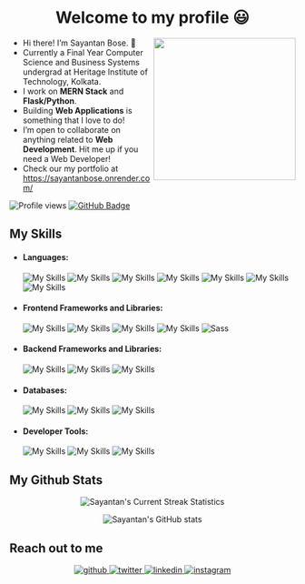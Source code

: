 <div id="header" align="center" text="center">
    <h1>Welcome to my profile 😃</h1>
</div>

<img src=https://media.giphy.com/media/5k5vZwRFZR5aZeniqb/giphy-downsized.gif width="250" class="giphy-embed" align="right" />
                                                                                                                             
- Hi there! I’m Sayantan Bose. 👋
- Currently a Final Year Computer Science and Business Systems undergrad at Heritage Institute of Technology, Kolkata.
- I work on **MERN Stack** and **Flask/Python**.
- Building **Web Applications** is something that I love to do!
- I’m open to collaborate on anything related to **Web Development**. Hit me up if you need a Web Developer!
- Check our my portfolio at https://sayantanbose.onrender.com/

![Profile views](https://komarev.com/ghpvc/?username=Sayantan19)
 <a href="https://github.com/Sayantan19?tab=followers"><img src="https://img.shields.io/github/followers/Sayantan19?label=Followers&style=social" alt="GitHub Badge"></a>

<div>

## My Skills
<ul>
<li><h4>Languages:</h4>

![My Skills](https://img.shields.io/badge/JavaScript-323330?style=for-the-badge&logo=javascript&logoColor=F7DF1E#gh-dark-mode-only)
![My Skills](https://img.shields.io/badge/HTML5-E34F26?style=for-the-badge&logo=html5&logoColor=white)
![My Skills](https://img.shields.io/badge/CSS3-1572B6?style=for-the-badge&logo=css3&logoColor=white#gh-dark-mode-only)
![My Skills](https://img.shields.io/badge/C-00599C?style=for-the-badge&logo=c&logoColor=white)
![My Skills](https://img.shields.io/badge/C%2B%2B-00599C?style=for-the-badge&logo=c%2B%2B&logoColor=white)
![My Skills](https://img.shields.io/badge/Java-ED8B00?style=for-the-badge&logo=openjdk&logoColor=white)
![My Skills](https://img.shields.io/badge/Python-FFD43B?style=for-the-badge&logo=python&logoColor=white)
</li>
<li><h4>Frontend Frameworks and Libraries:</h4>

![My Skills](https://img.shields.io/badge/React-20232A?style=for-the-badge&logo=react&logoColor=61DAFB)
![My Skills](https://img.shields.io/badge/Bootstrap-563D7C?style=for-the-badge&logo=bootstrap&logoColor=white)
![My Skills](https://img.shields.io/badge/Material%20UI-007FFF?style=for-the-badge&logo=mui&logoColor=white)
![My Skills](https://img.shields.io/badge/Tailwind_CSS-38B2AC?style=for-the-badge&logo=tailwind-css&logoColor=white)
![Sass](https://img.shields.io/static/v1?style=for-the-badge&message=Sass&color=CC6699&logo=Sass&logoColor=FFFFFF&label=)
</li>
<li><h4>Backend Frameworks and Libraries:</h4>

![My Skills](https://img.shields.io/badge/Node.js-339933?style=for-the-badge&logo=nodedotjs&logoColor=white)
![My Skills](https://img.shields.io/badge/Express.js-000000?style=for-the-badge&logo=express&logoColor=white)
![My Skills](https://img.shields.io/badge/Flask-000000?style=for-the-badge&logo=flask&logoColor=white)
</li>
<li><h4>Databases:</h4>

![My Skills](https://img.shields.io/badge/MongoDB-4EA94B?style=for-the-badge&logo=mongodb&logoColor=white)
![My Skills](https://img.shields.io/badge/MySQL-005C84?style=for-the-badge&logo=mysql&logoColor=white)
![My Skills](https://img.shields.io/badge/SQLite-07405E?style=for-the-badge&logo=sqlite&logoColor=white)
</li>
<li><h4>Developer Tools:</h4>

![My Skills](https://img.shields.io/badge/Linux-FCC624?style=for-the-badge&logo=linux&logoColor=black)
![My Skills](https://img.shields.io/badge/Postman-FF6C37?style=for-the-badge&logo=Postman&logoColor=white)
![My Skills](https://img.shields.io/badge/VSCode-0078D4?style=for-the-badge&logo=visual%20studio%20code&logoColor=white)
</ul>
</div>

## My Github Stats

<div align=center>

![Sayantan's Current Streak Statistics](https://github-readme-streak-stats.herokuapp.com/?user=Sayantan19&theme=tokyonight)


![Sayantan's GitHub stats](https://github-readme-stats.vercel.app/api?username=Sayantan19&show_icons=true&theme=tokyonight)


</div>

<div>
<h2>Reach out to me</h2>
<p align="center">
<a href="https://github.com/Sayantan19" target="_blank">
<img src=https://img.shields.io/badge/github-%2324292e.svg?&style=for-the-badge&logo=github&logoColor=white alt=github style="margin-bottom: 5px;" />
</a>
<a href="https://twitter.com/@Sayanta77492124" target="_blank">
<img src=https://img.shields.io/badge/twitter-%2300acee.svg?&style=for-the-badge&logo=twitter&logoColor=white alt=twitter style="margin-bottom: 5px;" />
</a>
<a href="https://www.linkedin.com/in/sayantan-bose-860791200/" target="_blank">
<img src=https://img.shields.io/badge/linkedin-%231E77B5.svg?&style=for-the-badge&logo=linkedin&logoColor=white alt=linkedin style="margin-bottom: 5px;"/>
</a>
<a href=https://www.instagram.com/shaa_yon_ton/ target="_blank">
<img src=https://img.shields.io/badge/Instagram-E4405F?style=for-the-badge&logo=instagram&logoColor=white alt=instagram style="margin-bottom: 5px;"/>
</a>
</p> 
</div>

<!---
Sayantan19/Sayantan19 is a ✨ special ✨ repository because its `README.md` (this file) appears on your GitHub profile.
You can click the Preview link to take a look at your changes.
--->
